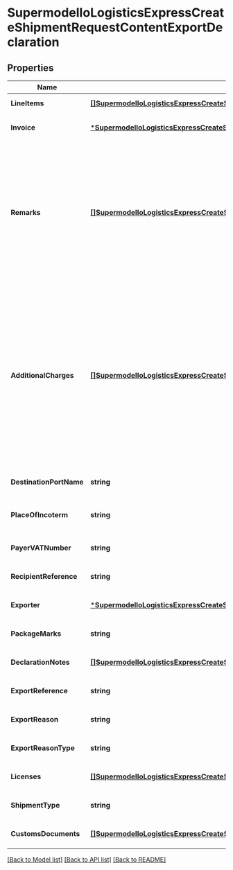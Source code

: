 # SupermodelIoLogisticsExpressCreateShipmentRequestContentExportDeclaration

## Properties
Name | Type | Description | Notes
------------ | ------------- | ------------- | -------------
**LineItems** | [**[]SupermodelIoLogisticsExpressCreateShipmentRequestContentExportDeclarationLineItems**](supermodelIoLogisticsExpressCreateShipmentRequest_content_exportDeclaration_lineItems.md) | Please enter details for each export line item | [default to null]
**Invoice** | [***SupermodelIoLogisticsExpressCreateShipmentRequestContentExportDeclarationInvoice**](supermodelIoLogisticsExpressCreateShipmentRequest_content_exportDeclaration_invoice.md) |  | [optional] [default to null]
**Remarks** | [**[]SupermodelIoLogisticsExpressCreateShipmentRequestContentExportDeclarationRemarks**](supermodelIoLogisticsExpressCreateShipmentRequest_content_exportDeclaration_remarks.md) | Please enter up to three remarks. &lt;BR&gt;              If using Customs Invoice template COMMERCIAL_INVOICE_04, the invoice can only print the first remarks field. The recommended max length is 20 characters. &lt;BR&gt;              If using Customs Invoice template COMMERCIAL_INVOICE_L_10 or COMMERCIAL_INVOICE_P_10, the invoice can print all three remraks fields.  The recommended max length is 45 characters. | [optional] [default to null]
**AdditionalCharges** | [**[]SupermodelIoLogisticsExpressCreateShipmentRequestContentExportDeclarationAdditionalCharges**](supermodelIoLogisticsExpressCreateShipmentRequest_content_exportDeclaration_additionalCharges.md) | Please enter additional charge to appear on the invoice&lt;BR&gt;              admin, Administration Charge&lt;BR&gt;              delivery, Delivery Charge&lt;BR&gt;              documentation, Documentation Charge&lt;BR&gt;              expedite, Expedite Charge&lt;BR&gt;              export, Export Charge&lt;BR&gt;              freight, Freight Charge&lt;BR&gt;              fuel_surcharge, Fuel Surcharge&lt;BR&gt;              logistic, Logistic Charge&lt;BR&gt;              other, Other Charge&lt;BR&gt;              packaging, Packaging Charge&lt;BR&gt;              pickup, Pickup Charge&lt;BR&gt;              handling, Handling Charge&lt;BR&gt;              vat, VAT Charge&lt;BR&gt;              insurance, Insurance Cost&lt;BR&gt;              reverse_charge, Reverse Charge | [optional] [default to null]
**DestinationPortName** | **string** | Please provide destination port details | [optional] [default to null]
**PlaceOfIncoterm** | **string** | Name of port of departure, shipment or destination as required under the applicable delivery term. | [optional] [default to null]
**PayerVATNumber** | **string** | Please provide Payer VAT number | [optional] [default to null]
**RecipientReference** | **string** | Please enter recipient reference | [optional] [default to null]
**Exporter** | [***SupermodelIoLogisticsExpressCreateShipmentRequestContentExportDeclarationExporter**](supermodelIoLogisticsExpressCreateShipmentRequest_content_exportDeclaration_exporter.md) |  | [optional] [default to null]
**PackageMarks** | **string** | Please enter package marks | [optional] [default to null]
**DeclarationNotes** | [**[]SupermodelIoLogisticsExpressCreateShipmentRequestContentExportDeclarationDeclarationNotes**](supermodelIoLogisticsExpressCreateShipmentRequest_content_exportDeclaration_declarationNotes.md) | Please provide up to three dcelaration notes | [optional] [default to null]
**ExportReference** | **string** | Please enter export reference | [optional] [default to null]
**ExportReason** | **string** | Please enter export reason | [optional] [default to null]
**ExportReasonType** | **string** | Please provide the reason for export | [optional] [default to null]
**Licenses** | [**[]SupermodelIoLogisticsExpressCreateShipmentRequestContentExportDeclarationLicenses**](supermodelIoLogisticsExpressCreateShipmentRequest_content_exportDeclaration_licenses.md) | Please provide details about export and import licenses | [optional] [default to null]
**ShipmentType** | **string** | Please provide the shipment was sent for Personal (Gift) or Commercial (Sale) reasons | [optional] [default to null]
**CustomsDocuments** | [**[]SupermodelIoLogisticsExpressCreateShipmentRequestContentExportDeclarationCustomsDocuments1**](supermodelIoLogisticsExpressCreateShipmentRequest_content_exportDeclaration_customsDocuments_1.md) | Please provide the Customs Documents at invoice level | [optional] [default to null]

[[Back to Model list]](../README.md#documentation-for-models) [[Back to API list]](../README.md#documentation-for-api-endpoints) [[Back to README]](../README.md)

